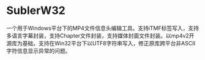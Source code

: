 SublerW32
===================

一个用于Windows平台下的MP4文件信息头编辑工具。支持iTMF标签写入，支持多语言字幕封装，支持Chapter文件封装，支持媒体封面文件封装。以mp4v2开源库为基础，支持在Win32平台下以UTF8字符串写入，修正原库跨平台非ASCII字符信息显示异常的问题。
